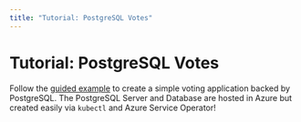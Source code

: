 ```yaml
---
title: "Tutorial: PostgreSQL Votes"
---
```


# Tutorial: PostgreSQL Votes

Follow the [guided example](https://github.com/Azure-Samples/azure-service-operator-samples/tree/master/azure-votes-postgresql)
to create a simple voting application backed by PostgreSQL. 
The PostgreSQL Server and Database are hosted in Azure but created easily via `kubectl` and Azure Service Operator! 